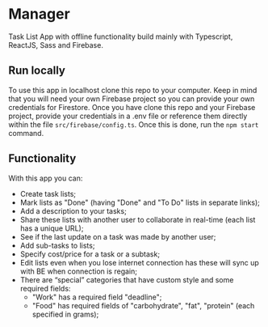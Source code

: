 # Manager

Task List App with offline functionality build mainly with Typescript, ReactJS, Sass and Firebase.

## Run locally 

To use this app in localhost clone this repo to your computer. Keep in mind that you will need your own Firebase project so you can provide your own credentials for Firestore. 
Once you have clone this repo and your Firebase project, provide your credentials in a .env file or reference them directly within the file `src/firebase/config.ts`. Once this is done, run the `npm start` command.

## Functionality 

With this app you can:
  - Create task lists;
  - Mark lists as "Done" (having "Done" and "To Do" lists in separate links);
  - Add a description to your tasks;
  - Share these lists with another user to collaborate in real-time (each list has a unique URL);
  - See if the last update on a task was made by another user;
  - Add sub-tasks to lists;
  - Specify cost/price for a task or a subtask;
  - Edit lists even when you lose internet connection has these will sync up with BE when connection is regain;
  - There are “special” categories that have custom style and some required fields:
    - "Work" has a required field "deadline";
    - "Food" has required fields of "carbohydrate", "fat", "protein" (each specified in grams);
